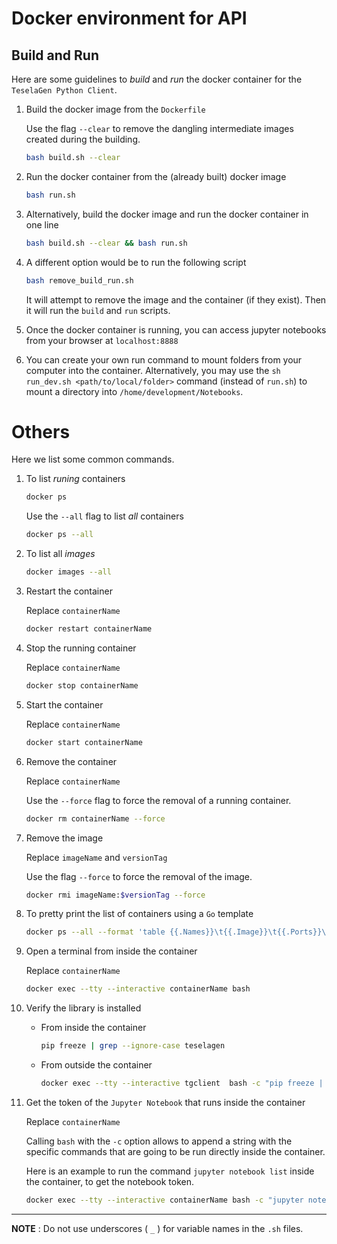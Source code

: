 
# Docker environment for API

## Build and Run
Here are some guidelines to _build_ and _run_ the docker container for the `TeselaGen Python Client`.


1. Build the docker image from the `Dockerfile`

    Use the flag `--clear` to remove the dangling intermediate images created during the building.

    ```bash
    bash build.sh --clear
    ```

1. Run the docker container from the (already built) docker image

    ```bash
    bash run.sh
    ```

1.  Alternatively, build the docker image and run the docker container in one line

    ```bash
    bash build.sh --clear && bash run.sh
    ```

1. A different option would be to run the following script

    ```bash
    bash remove_build_run.sh
    ```

    It will attempt to remove the image and the container (if they exist). Then it will run the `build` and `run` scripts.

1. Once the docker container is running, you can access jupyter notebooks from your browser at `localhost:8888`

1. You can create your own run command to mount folders from your computer into the container. Alternatively, you may  use the `sh run_dev.sh <path/to/local/folder>` command (instead of `run.sh`) to mount a directory into `/home/development/Notebooks`.

# Others

Here we list some common commands.


1. To list _runing_ containers

    ```bash
    docker ps
    ```

    Use the `--all` flag to list _all_ containers

    ```bash
    docker ps --all
    ```

1. To list all _images_

    ```bash
    docker images --all
    ```

1. Restart the container

    Replace `containerName`

    ```bash
    docker restart containerName
    ```

1. Stop the running container

    Replace `containerName`

    ```bash
    docker stop containerName
    ```

1. Start the container

    Replace `containerName`

    ```bash
    docker start containerName
    ```

1. Remove the container

    Replace `containerName`

    Use the `--force` flag to force the removal of a running container.

    ```bash
    docker rm containerName --force
    ```

1. Remove the image

    Replace `imageName` and `versionTag`

    Use the flag `--force` to force the removal of the image.

    ```bash
    docker rmi imageName:$versionTag --force
    ```

1. To pretty print the list of containers using a `Go` template
    ```bash
    docker ps --all --format 'table {{.Names}}\t{{.Image}}\t{{.Ports}}\t{{.Status}}\t{{.ID}}\t{{.Mounts}}' --no-trunc
    ```

1. Open a terminal from inside the container

    Replace `containerName`

    ```bash
    docker exec --tty --interactive containerName bash
    ```

1. Verify the library is installed

    * From inside the container
        ```bash
        pip freeze | grep --ignore-case teselagen
        ```

    * From outside the container

        ```bash
        docker exec --tty --interactive tgclient  bash -c "pip freeze | grep --ignore-case teselagen"
        ```

1. Get the token of the `Jupyter Notebook` that runs inside the container

    Replace `containerName`

    Calling `bash` with the `-c` option allows to append a string with the specific commands that are going to be run directly inside the container.

    Here is an example to run the command `jupyter notebook list` inside the container, to get the notebook token.

    ```bash
    docker exec --tty --interactive containerName bash -c "jupyter notebook list"
    ```

---

**NOTE** : Do not use underscores ( `_` ) for variable names in the `.sh` files.
